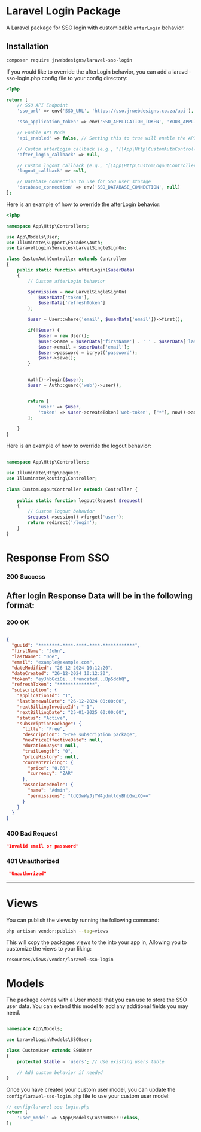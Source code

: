 # Laravel Login Package

A Laravel package for SSO login with customizable `afterLogin` behavior.

## Installation

```bash
composer require jrwebdesigns/laravel-sso-login
```

If you would like to override the afterLogin behavior, you can add a laravel-sso-login.php config file to your config directory:

```php
<?php

return [
    // SSO API Endpoint
    'sso_url' => env('SSO_URL', 'https://sso.jrwebdesigns.co.za/api'),

    'sso_application_token' => env('SSO_APPLICATION_TOKEN', 'YOUR_APPLICATION'),

    // Enable API Mode
    'api_enabled' => false, // Setting this to true will enable the API mode and responses will be in JSON format

    // Custom afterLogin callback (e.g., "[\App\Http\CustomAuthController::class, 'afterLogin']")
    'after_login_callback' => null,

    // Custom logout callback (e.g., "[\App\Http\CustomLogoutController::class, 'logout']")
    'logout_callback' => null,

    // Database connection to use for SSO user storage
    'database_connection' => env('SSO_DATABASE_CONNECTION', null)
];
```

Here is an example of how to override the afterLogin behavior:

```php
<?php

namespace App\Http\Controllers;

use App\Models\User;
use Illuminate\Support\Facades\Auth;
use LaravelLogin\Services\LarvelSingleSignOn;

class CustomAuthController extends Controller
{
    public static function afterLogin($userData)
    {
        // Custom afterLogin behavior

        $permission = new LarvelSingleSignOn(
            $userData['token'],
            $userData['refreshToken']
        );

        $user = User::where('email', $userData['email'])->first();

        if(!$user) {
            $user = new User();
            $user->name = $userData['firstName'] . ' ' . $userData['lastName'];
            $user->email = $userData['email'];
            $user->password = bcrypt('password');
            $user->save();
        }


        Auth()->login($user);
        $user = Auth::guard('web')->user();


        return [
            'user' => $user,
            'token' => $user->createToken('web-token', ["*"], now()->addWeek())->plainTextToken
        ];

    }
}
```

Here is an example of how to override the logout behavior:

```php

namespace App\Http\Controllers;

use Illuminate\Http\Request;
use Illuminate\Routing\Controller;

class CustomLogoutController extends Controller {
    
    public static function logout(Request $request)
    {
        // Custom logout behavior
        $request->session()->forget('user');
        return redirect('/login');
    }
}
```

# Response From SSO

### 200 Success


## After login Response Data will be in the following format:

### 200 OK
```json

{
  "guuid": "********-****-****-****-************",
  "firstName": "John",
  "lastName": "Doe",
  "email": "example@example.com",
  "dateModified": "26-12-2024 10:12:20",
  "dateCreated": "26-12-2024 10:12:20",
  "token": "eyJhbGciOi...truncated...Bp5ddhQ",
  "refreshToken": "**************",
  "subscription": {
    "applicationId": "1",
    "lastRenewalDate": "26-12-2024 00:00:00",
    "nextBillingInvoiceId": "-1",
    "nextBillingDate": "25-01-2025 00:00:00",
    "status": "Active",
    "subscriptionPackage": {
      "title": "Free",
      "description": "Free subscription package",
      "newPriceEffectiveDate": null,
      "durationDays": null,
      "trailLength": "0",
      "priceHistory": null,
      "currentPricing": {
        "price": "0.00",
        "currency": "ZAR"
      },
      "associatedRole": {
        "name": "Admin",
        "permissions": "tdQ3wWyJjYW4gdmlldyBhbGwiXQ=="
      }
    }
  }
}
```

### 400 Bad Request
```json
"Invalid email or password"
```

### 401 Unauthorized
```json
 "Unauthorized"
```

<hr/>

# Views

You can publish the views by running the following command:

```bash
php artisan vendor:publish --tag=views
```

This will copy the packages views to the into your app in, Allowing you to customize the views to your liking:

`resources/views/vendor/laravel-sso-login`


# Models

The package comes with a User model that you can use to store the SSO user data. You can extend this model to add any additional fields you may need.

```php

namespace App\Models;

use LaravelLogin\Models\SSOUser;

class CustomUser extends SSOUser
{
    protected $table = 'users'; // Use existing users table

    // Add custom behavior if needed
}

```

Once you have created your custom user model, you can update the `config/laravel-sso-login.php` file to use your custom user model:

```php
// config/laravel-sso-login.php
return [
    'user_model' => \App\Models\CustomUser::class,
];
```
